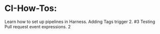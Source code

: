 # CI-How-Tos: 
Learn how to set up pipelines in Harness.
Adding Tags trigger 2. #3
Testing Pull request event expressions. 2
